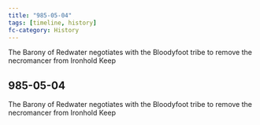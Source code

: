 ```yaml
---
title: "985-05-04"
tags: [timeline, history]
fc-category: History
---
```

<span class='ob-timelines'
	data-date='985-05-04-00'
	data-title='History'
	data-class='orange'> The Barony of Redwater negotiates with the Bloodyfoot tribe to remove the necromancer from Ironhold Keep </span>
## 985-05-04
The Barony of Redwater negotiates with the Bloodyfoot tribe to remove the necromancer from Ironhold Keep

